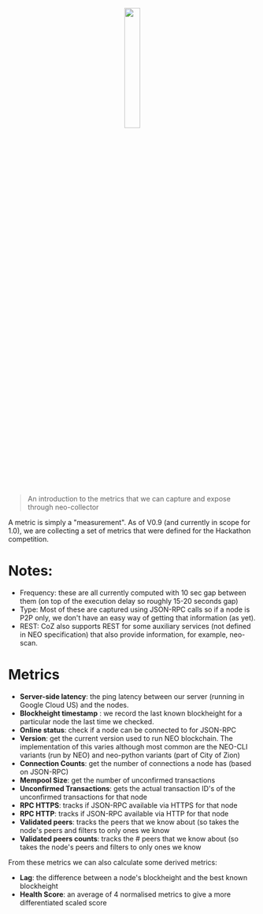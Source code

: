 <p align="center"><img src="https://github.com/neo-ngd/Happynodes/blob/master/neo-interface/src/HappyNodes_Logo.png" width=25% /></p>

> An introduction to the metrics that we can capture and expose through neo-collector

A metric is simply a "measurement". As of V0.9 (and currently in scope for 1.0), we are collecting a set of metrics that were defined for the Hackathon competition.

# Notes:

- Frequency: these are all currently computed with 10 sec gap between them (on top of the execution delay so roughly 15-20 seconds gap)
- Type: Most of these are captured using JSON-RPC calls so if a node is P2P only, we don't have an easy way of getting that information (as yet).
- REST: CoZ also supports REST for some auxiliary services (not defined in NEO specification) that also provide information, for example, neo-scan.

# Metrics
- **Server-side latency**: the ping latency between our server (running in Google Cloud US) and the nodes. 
- **Blockheight timestamp** : we record the last known blockheight for a particular node the last time we checked. 
- **Online status**: check if a node can be connected to for JSON-RPC
- **Version**: get the current version used to run NEO blockchain. The implementation of this varies although most common are the NEO-CLI variants (run by NEO) and neo-python variants (part of City of Zion)
- **Connection Counts**: get the number of connections a node has (based on JSON-RPC)
- **Mempool Size**: get the number of unconfirmed transactions
- **Unconfirmed Transactions**: gets the actual transaction ID's of the unconfirmed transactions for that node
- **RPC HTTPS**: tracks if JSON-RPC available via HTTPS for that node
- **RPC HTTP**: tracks  if JSON-RPC available via HTTP for that node
- **Validated peers**: tracks the peers that we know about (so takes the node's peers and filters to only ones we know
- **Validated peers counts**: tracks the # peers that we know about (so takes the node's peers and filters to only ones we know

From these metrics we can also calculate some derived metrics:

- **Lag**: the difference between a node's blockheight and the best known blockheight
- **Health Score**: an average of 4 normalised metrics to give a more differentiated scaled score
